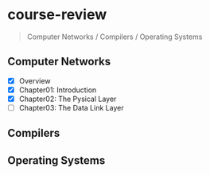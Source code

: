 # course-review

> Computer Networks / Compilers / Operating Systems

## Computer Networks

- [x] Overview
- [x] Chapter01: Introduction
- [x] Chapter02: The Pysical Layer
- [ ] Chapter03: The Data Link Layer

## Compilers 

## Operating Systems

